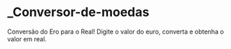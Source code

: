# _Conversor-de-moedas
Conversão do Ero para o Real!
Digite o valor do euro, converta e obtenha o valor em real.
